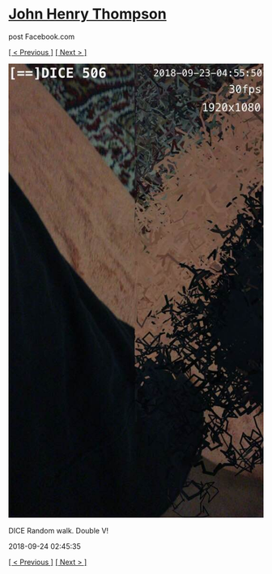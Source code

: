 # [John Henry Thompson](../README.md)
post Facebook.com

[[ < Previous ]](2018-09-24-3.md) [[ Next > ]](2018-09-24-5.md)

[![](../media/2018-09-24/Timeline-Photos-DICE-Random-walk-Double-V.jpg)](../README.md)

DICE Random walk. Double V!

2018-09-24 02:45:35

[[ < Previous ]](2018-09-24-3.md) [[ Next > ]](2018-09-24-5.md)